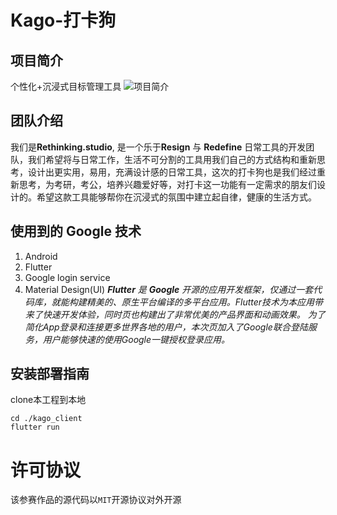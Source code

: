 # Kago-打卡狗
## 项目简介
个性化+沉浸式目标管理工具
![项目简介](assets/readme.png)

## 团队介绍
我们是**Rethinking.studio**, 是一个乐于**Resign** 与 **Redefine** 日常工具的开发团队，我们希望将与日常工作，生活不可分割的工具用我们自己的方式结构和重新思考，设计出更实用，易用，充满设计感的日常工具，这次的打卡狗也是我们经过重新思考，为考研，考公，培养兴趣爱好等，对打卡这一功能有一定需求的朋友们设计的。希望这款工具能够帮你在沉浸式的氛围中建立起自律，健康的生活方式。

## 使用到的 Google 技术
1. Android
2. Flutter
3. Google login service
4. Material Design(UI)
***Flutter** 是 **Google** 开源的应用开发框架，仅通过一套代码库，就能构建精美的、原生平台编译的多平台应用。Flutter技术为本应用带来了快速开发体验，同时页也构建出了非常优美的产品界面和动画效果。*
*为了简化App登录和连接更多世界各地的用户，本次页加入了Google联合登陆服务，用户能够快速的使用Google一键授权登录应用。*

## 安装部署指南
clone本工程到本地
```
cd ./kago_client
flutter run
```
# 许可协议
该参赛作品的源代码以`MIT`开源协议对外开源
